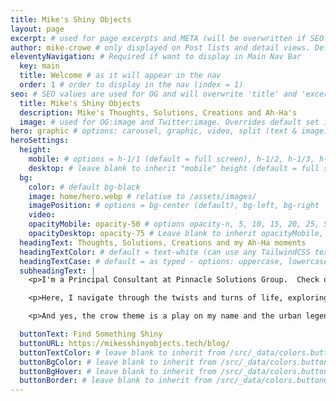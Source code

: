 ```yaml
---
title: Mike's Shiny Objects
layout: page
excerpt: # used for page excerpts and META (will be overwritten if SEO used below)
author: mike-crowe # only displayed on Post lists and detail views. Defaults to _data/meta.authorURL
eleventyNavigation: # Required if want to display in Main Nav Bar
  key: main
  title: Welcome # as it will appear in the nav
  order: 1 # order to display in the nav (index = 1)
seo: # SEO values are used for OG and will overwrite 'title' and 'excerpt' above
  title: Mike's Shiny Objects
  description: Mike's Thoughts, Solutions, Creations and Ah-Ha's
  image: # used for OG:image and Twitter:image. Overrides default set in _data/meta.siteImage
hero: graphic # options: carousel, graphic, video, split (text & image)
heroSettings:
  height:
    mobile: # options = h-1/1 (default = full screen), h-1/2, h-1/3, h-3/4, h-9/10, h-48 (12rem, 192px), h-56 (14rem, 224px), h-64 (16rem, 256px)
    desktop: # leave blank to inherit "mobile" height (default = full screen)
  bg:
    color: # default bg-black
    image: home/hero.webp # relative to /assets/images/
    imagePosition: # options = bg-center (default), bg-left, bg-right
    video:
    opacityMobile: opacity-50 # options opacity-n, 5, 10, 15, 20, 25, 50, 75, 100 (default)
    opacityDesktop: opacity-75 # Leave blank to inherit opacityMobile, use same options as opacityMobile
  headingText: Thoughts, Solutions, Creations and my Ah-Ha moments
  headingTextColor: # default = text-white (can use any TailwindCSS text-[color]-[xxx])
  headingTextCase: # default = as typed - options: uppercase, lowercase, capitalize
  subheadingText: |
    <p>I'm a Principal Consultant at Pinnacle Solutions Group.  Check out the about page for more details about me and my experience.</p>

    <p>Here, I navigate through the twists and turns of life, exploring topics that intrigue me, provoke thought, or simply bring a smile to my face. Sometimes, the topic is like the number 42 in Life, the Universe, and Everything: an article may hold profound significance to me, but most will likely quickly move on because it's too esoteric. Regardless, I invite you to join me on this journey of exploration and discovery. After all, sometimes the most meaningful adventures are found in the unexpected places.</p>

    <p>And yes, the crow theme is a play on my name and the urban legend that crow's like shiny objects.  Of course, it's not really a thing, but it sure feels like it should be.  It does make for a great blog title tho...<p>

  buttonText: Find Something Shiny
  buttonURL: https://mikesshinyobjects.tech/blog/
  buttonTextColor: # leave blank to inherit from /src/_data/colors.buttonCustom or buttonDefault
  buttonBgColor: # leave blank to inherit from /src/_data/colors.buttonCustom.bg or buttonDefault.bg
  buttonBgHover: # leave blank to inherit from /src/_data/colors.buttonCustom.bgHover or buttonDefault.bgHover
  buttonBorder: # leave blank to inherit from /src/_data/colors.buttonCustom.border or buttonDefault.border
---
```


